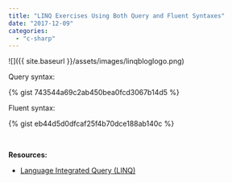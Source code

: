```yaml
---
title: "LINQ Exercises Using Both Query and Fluent Syntaxes"
date: "2017-12-09"
categories: 
  - "c-sharp"
---
```


![]({{ site.baseurl }}/assets/images/linqbloglogo.png)

Query syntax:

{% gist 743544a69c2ab450bea0fcd3067b14d5 %}
 

Fluent syntax:

{% gist eb44d5d0dfcaf25f4b70dce188ab140c %}

 

**Resources:**

- [Language Integrated Query (LINQ)](https://docs.microsoft.com/en-us/dotnet/csharp/programming-guide/concepts/linq/)
